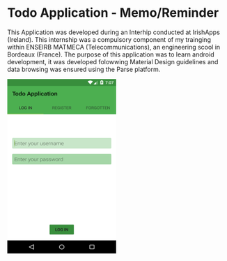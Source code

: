 # Todo Application - Memo/Reminder

This Application was developed during an Interhip conducted at IrishApps (Ireland). This internship was a compulsory component of my trainging within ENSEIRB MATMECA (Telecommunications), an engineering scool in Bordeaux (France). 
The purpose of this application was to learn android development, it was developed folowwing Material Design guidelines and data browsing was ensured using the Parse platform. 


<div><img src ="https://raw.githubusercontent.com/aplanchamp/todoApplication/master/ScreenVersion2/login2.png" width="250" height="400"/></div>
